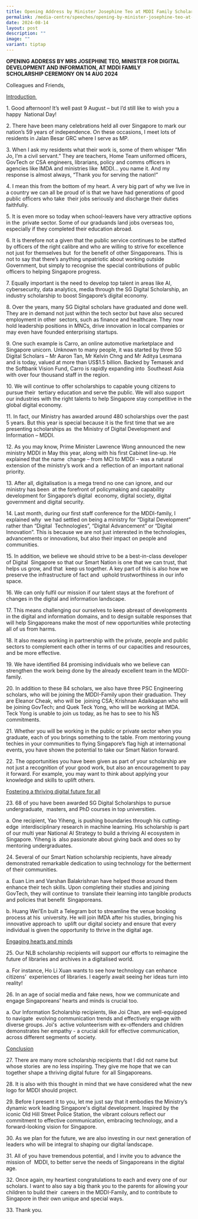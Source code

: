 ```yaml
---
title: Opening Address by Minister Josephine Teo at MDDI Family Scholarship Ceremony
permalink: /media-centre/speeches/opening-by-minister-josephine-teo-at-mddi-family-scholarship-ceremony/
date: 2024-08-14
layout: post
description: ""
image: ""
variant: tiptap
---
```

<p><strong>OPENING ADDRESS BY MRS JOSEPHINE TEO, MINISTER FOR DIGITAL&nbsp; DEVELOPMENT AND INFORMATION, AT MDDI FAMILY SCHOLARSHIP&nbsp;CEREMONY ON 14 AUG 2024</strong>
</p>
<p>Colleagues and Friends, &nbsp;</p>
<p><u>Introduction </u>&nbsp;</p>
<p>1. Good afternoon! It’s well past 9 August – but I’d still like to wish
you a happy &nbsp;National Day!&nbsp;</p>
<p>2. There have been many celebrations held all over Singapore to mark our
nation’s 59 years of independence. On these occasions, I meet lots of residents
in Jalan Besar GRC where I serve as MP. &nbsp;</p>
<p>3. When I ask my residents what their work is, some of them whisper “Min
Jo, I’m a civil servant.” They are teachers, Home Team uniformed officers,
GovTech or CSA engineers, librarians, policy and comms officers in agencies
like IMDA and ministries like &nbsp;MDDI… you name it. And my response
is almost always, “Thank you for serving the nation!”&nbsp;</p>
<p>4. I mean this from the bottom of my heart. A very big part of why we
live in a country we can all be proud of is that we have had generations
of good public officers who take &nbsp;their jobs seriously and discharge
their duties faithfully. &nbsp;</p>
<p>5. It is even more so today when school-leavers have very attractive options
in the &nbsp;private sector. Some of our graduands land jobs overseas too,
especially if they completed their education abroad.&nbsp;</p>
<p>6. It is therefore not a given that the public service continues to be
staffed by officers of the right calibre and who are willing to strive
for excellence not just for themselves but &nbsp;for the benefit of other
Singaporeans. This is not to say that there’s anything unpatriotic about
working outside Government, but simply to recognise the special contributions
of public officers to helping Singapore progress. &nbsp;</p>
<p>7. Equally important is the need to develop top talent in areas like AI,
cybersecurity, data analytics, media through the SG Digital Scholarship,
an industry scholarship to boost Singapore’s digital economy. &nbsp;</p>
<p>8. Over the years, many SG Digital scholars have graduated and done well.
They are in demand not just within the tech sector but have also secured
employment in other &nbsp;sectors, such as finance and healthcare. They
now hold leadership positions in MNCs, drive innovation in local companies
or may even have founded enterprising startups. &nbsp;</p>
<p>9. One such example is Carro, an online automotive marketplace and Singapore
unicorn. Unknown to many people, it was started by three SG Digital Scholars
– Mr Aaron Tan, Mr Kelvin Chng and Mr Aditya Lesmana and is today, valued
at more than US$1.5 billion. Backed by Temasek and the Softbank Vision
Fund, Carro is rapidly expanding into &nbsp;Southeast Asia with over four
thousand staff in the region.&nbsp;</p>
<p>10. We will continue to offer scholarships to capable young citizens to
pursue their &nbsp;tertiary education and serve the public. We will also
support our industries with the right talents to help Singapore stay competitive
in the global digital economy. &nbsp;</p>
<p>11. In fact, our Ministry has awarded around 480 scholarships over the
past 5 years. But this year is special because it is the first time that
we are presenting scholarships as &nbsp;the Ministry of Digital Development
and Information – MDDI.&nbsp;</p>
<p>12. As you may know, Prime Minister Lawrence Wong announced the new ministry
MDDI in May this year, along with his first Cabinet line-up. He explained
that the name &nbsp;change – from MCI to MDDI – was a natural extension
of the ministry’s work and a &nbsp;reflection of an important national
priority. &nbsp;</p>
<p>13. After all, digitalisation is a mega trend no one can ignore, and our
ministry has been &nbsp;at the forefront of policymaking and capability
development for Singapore’s digital &nbsp;economy, digital society, digital
government and digital security. &nbsp;</p>
<p>14. Last month, during our first staff conference for the MDDI-family,
I explained why&nbsp; we had settled on being a ministry for “Digital Development”
rather than “Digital&nbsp; Technologies”, “Digital Advancement” or “Digital
Innovation”. This is because we are not just interested in the technologies,
advancements or innovations, but also their impact on&nbsp;people and communities.&nbsp;&nbsp;</p>
<p>15. In addition, we believe we should strive to be a best-in-class developer
of Digital&nbsp; Singapore so that our Smart Nation is one that we can
trust, that helps us grow, and that&nbsp; keep us together. A key part
of this is also how we preserve the infrastructure of fact and&nbsp; uphold
trustworthiness in our info space.&nbsp;</p>
<p>16. We can only fulfil our mission if our talent stays at the forefront
of changes in the digital and information landscape. &nbsp;</p>
<p>17. This means challenging our ourselves to keep abreast of developments
in the digital and information domains, and to design suitable responses
that will help Singaporeans make the most of new opportunities while protecting
all of us from harms. &nbsp;</p>
<p>18. It also means working in partnership with the private, people and
public sectors to complement each other in terms of our capacities and
resources, and be more effective.&nbsp;</p>
<p>19. We have identified 84 promising individuals who we believe can strengthen
the work being done by the already excellent team in the MDDI-family. &nbsp;</p>
<p>20. In addition to these 84 scholars, we also have three PSC Engineering
scholars, who&nbsp;will be joining the MDDI-Family upon their graduation.
They are Eleanor Cheak, who will be&nbsp; joining CSA; Krishnan Adaikkapan
who will be joining GovTech; and Quek Teck Yong, who&nbsp;will be working
at IMDA. Teck Yong is unable to join us today, as he has to see to his
NS&nbsp; commitments.&nbsp;</p>
<p>21. Whether you will be working in the public or private sector when you
graduate, each of you brings something to the table. From mentoring young
techies in your communities to flying Singapore’s flag high at international
events, you have shown the potential to take our Smart Nation forward.
&nbsp;</p>
<p>22. The opportunities you have been given as part of your scholarship
are not just a recognition of your good work, but also an encouragement
to pay it forward. For example, you may want to think about applying your
knowledge and skills to uplift others.&nbsp;</p>
<p><u>Fostering a thriving digital future for all</u> &nbsp;</p>
<p>23. 68 of you have been awarded SG Digital Scholarships to pursue undergraduate,
&nbsp;masters, and PhD courses in top universities. &nbsp;</p>
<p>a. One recipient, Yao Yiheng, is pushing boundaries through his cutting-edge
&nbsp;interdisciplinary research in machine learning. His scholarship is
part of our multi year National AI Strategy to build a thriving AI ecosystem
in Singapore. Yiheng is &nbsp;also passionate about giving back and does
so by mentoring undergraduates. &nbsp;</p>
<p>24. Several of our Smart Nation scholarship recipients, have already demonstrated
remarkable dedication to using technology for the betterment of their communities.&nbsp;</p>
<p>a. Euan Lim and Varshan Balakrishnan have helped those around them enhance
their tech skills. Upon completing their studies and joining GovTech, they
will continue to &nbsp;translate their learning into tangible products
and policies that benefit &nbsp;Singaporeans.&nbsp;</p>
<p>b. Huang Wei'En built a Telegram bot to streamline the venue booking process
at his &nbsp;university. He will join IMDA after his studies, bringing
his innovative approach to &nbsp;uplift our digital society and ensure
that every individual is given the opportunity to&nbsp;thrive in the digital
age. &nbsp;</p>
<p><u>Engaging hearts and minds</u> &nbsp;</p>
<p>25. Our NLB scholarship recipients will support our efforts to reimagine
the future of libraries and archives in a digitalised world. &nbsp;</p>
<p>a. For instance, Ho Li Xuan wants to see how technology can enhance citizens’
&nbsp;experiences of libraries. I eagerly await seeing her ideas turn into
reality! &nbsp;</p>
<p>26. In an age of social media and fake news, how we communicate and engage
Singaporeans’ hearts and minds is crucial too.&nbsp;</p>
<p>a. Our Information Scholarship recipients, like Joi Chan, are well-equipped
to navigate &nbsp;evolving communication trends and effectively engage
with diverse groups. Joi's &nbsp;active volunteerism with ex-offenders
and children demonstrates her empathy - a crucial skill for effective communication,
across different segments of society.</p>
<p><u>Conclusion</u>&nbsp;</p>
<p>27. There are many more scholarship recipients that I did not name but
whose stories &nbsp;are no less inspiring. They give me hope that we can
together shape a thriving digital future &nbsp;for all Singaporeans.&nbsp;</p>
<p>28. It is also with this thought in mind that we have considered what
the new logo for MDDI should project. &nbsp;</p>
<p>29. Before I present it to you, let me just say that it embodies the Ministry’s
dynamic work leading Singapore's digital development. Inspired by the iconic
Old Hill Street Police Station, the vibrant colours reflect our commitment
to effective communication, embracing technology, and a forward-looking
vision for Singapore. &nbsp;</p>
<p>30. As we plan for the future, we are also investing in our next generation
of leaders who will be integral to shaping our digital landscape.&nbsp;</p>
<p>31. All of you have tremendous potential, and I invite you to advance
the mission of &nbsp;MDDI, to better serve the needs of Singaporeans in
the digital age.&nbsp;</p>
<p>32. Once again, my heartiest congratulations to each and every one of
our scholars. I want to also say a big thank you to the parents for allowing
your children to build their &nbsp;careers in the MDDI-Family, and to contribute
to Singapore in their own unique and special ways. &nbsp;</p>
<p>33. Thank you.</p>